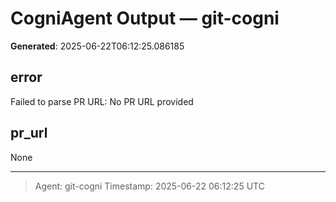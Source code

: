 # CogniAgent Output — git-cogni

**Generated**: 2025-06-22T06:12:25.086185

## error
Failed to parse PR URL: No PR URL provided

## pr_url
None

---
> Agent: git-cogni
> Timestamp: 2025-06-22 06:12:25 UTC